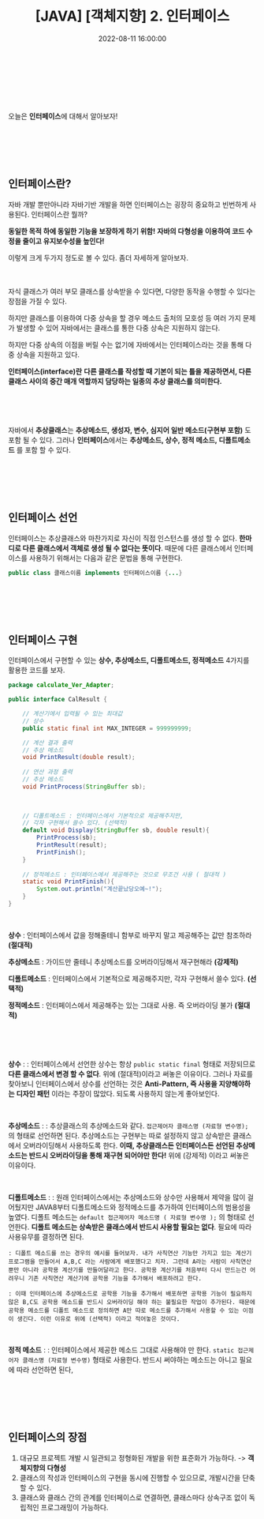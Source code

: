 ﻿---
permalink: /2022-08-11-인터페이스/
published : true
title: "[JAVA] [객체지향] 2. 인터페이스"
date: 2022-08-11 16:00:00
toc: true
toc_sticky: true
toc_label: "객체지향 한방에 정리하기"
categories:
- 객체지향
tags:
- JAVA
- 객체지향
- 객체지향 한방에 정리하기
- 인터페이스
- 추상클래스
---

<br><br><br><br>

오늘은 **인터페이스**에 대해서 알아보자!

<br><br><br><br>

## 인터페이스란?

자바 개발 뿐만아니라 자바기반 개발을 하면 인터페이스는 굉장히 중요하고 빈번하게 사용된다. 인터페이스란 뭘까?  


 **동일한  목적  하에  동일한  기능을  보장하게  하기  위함!**
**자바의 다형성을 이용하여 코드 수정을 줄이고 유지보수성을 높인다!**

이렇게 크게 두가지 정도로 볼 수 있다. 좀더 자세하게 알아보자.
<br><br><br>

자식 클래스가 여러 부모 클래스를 상속받을 수 있다면, 다양한 동작을 수행할 수 있다는 장점을 가질 수 있다.

하지만 클래스를 이용하여 다중 상속을 할 경우  메소드 출처의 모호성 등 여러 가지 문제가 발생할 수 있어 자바에서는 클래스를 통한 다중 상속은  지원하지 않는다.

하지만 다중 상속의 이점을 버릴 수는 없기에 자바에서는 인터페이스라는 것을  통해 다중 상속을 지원하고 있다.

**인터페이스(interface)란** **다른 클래스를 작성할 때 기본이 되는 틀을 제공하면서, 다른 클래스 사이의 중간 매개 역할까지  담당하는 일종의 추상 클래스를 의미한다.**

<br><br><br>

자바에서 **추상클래스**는 **추상메소드, 생성자, 변수, 심지어 일반 메소드(구현부 포함)** 도 포함 될 수 있다. 
그러나 **인터페이스**에서는 **추상메소드, 상수, 정적 메소드, 디폴트메소드** 를 포함 할 수 있다.

<br><br><br><br>

## 인터페이스 선언
인터페이스는 추상클래스와 마찬가지로 자신이 직접 인스턴스를 생성 할 수 없다. **한마디로 다른 클래스에서 객체로 생성 될 수 없다는 뜻이다**. 때문에 다른 클래스에서 인터페이스를 사용하기 위해서는 다음과 같은 문법을 통해 구현한다.

```java
public class 클래스이름 implements 인터페이스이름 {...}
```

<br><br><br><br>

## 인터페이스 구현

인터페이스에서 구현할 수 있는 **상수, 추상메소드, 디폴트메소드, 정적메소드** 4가지를 활용한 코드를 보자.
<br>

```java
package calculate_Ver_Adapter;

public interface CalResult {

	// 계산기에서 입력될 수 있는 최대값
	// 상수
	public static final int MAX_INTEGER = 999999999;

	// 계산 결과 출력
	// 추상 메소드
	void PrintResult(double result);
	
	// 연산 과정 출력
	// 추상 메소드
	void PrintProcess(StringBuffer sb);
	

	
	// 디폴트메소드 : 인터페이스에서 기본적으로 제공해주지만, 
	// 각자 구현해서 쓸수 있다. (선택적)
	default void Display(StringBuffer sb, double result){
		PrintProcess(sb);
		PrintResult(result);
		PrintFinish();
	}
	
	// 정적메소드 : 인터페이스에서 제공해주는 것으로 무조건 사용 ( 절대적 )
	static void PrintFinish(){
		System.out.println("계산끝났당오예~!");
	}
}
```
<br>


**상수** : 인터페이스에서 값을 정해줄테니 함부로 바꾸지 말고 제공해주는 값만 참조하라 **(절대적)**

**추상메소드** : 가이드만 줄테니 추상메소드를 오버라이딩해서 재구현해라 **(강제적)**

**디폴트메소드** : 인터페이스에서 기본적으로 제공해주지만, 각자 구현해서 쓸수 있다. **(선택적)**

**정적메소드** : 인터페이스에서 제공해주는 있는 그대로 사용. 즉 오버라이딩 불가 **(절대적)**

<br><br><br>


**상수** 
	: : 인터페이스에서 선언한 상수는 항상 ```public static final``` 형태로 저장되므로 **다른 클래스에서 변경 할 수 없다**. 위에 (절대적)이라고 써놓은 이유이다. 그러나 자료를 찾아보니 인터페이스에서 상수를 선언하는 것은 **Anti-Pattern, 즉 사용을 지양해야하는 디자인 패턴** 이라는 주장이 많았다. 되도록 사용하지 않는게 좋아보인다.

<br>

**추상메소드**
	: : 추상클래스의 추상메소드와 같다. ```접근제어자 클래스명 (자료형 변수명); ``` 의 형태로 선언하면 된다. 추상메소드는 구현부는 따로 설정하지 않고 상속받은 클래스에서 오버라이딩해서 사용하도록 한다. **이때, 추상클래스든 인터페이스든 선언된 추상메소드는 반드시 오버라이딩을 통해 재구현 되어야만 한다!** 위에 (강제적) 이라고 써놓은 이유이다.

<br>

**디폴트메소드**
	: : 원래 인터페이스에서는 추상메소드와 상수만 사용해서 제약을 많이 걸어뒀지만 JAVA8부터 디폴트메소드와 정적메소드를 추가하여 인터페이스의 범용성을 높였다. 
	디폴트 메소드는 ```default 접근제어자 메소드명 ( 자료형 변수명 );``` 의 형태로 선언한다.  **디폴트 메소드는 상속받은 클래스에서 반드시 사용할 필요는 없다**. 필요에 따라 사용유무를 결정하면 된다. 


	: 디폴트 메소드를 쓰는 경우의 예시를 들어보자. 내가 사칙연산 기능만 가지고 있는 계산기 프로그램을 만들어서 A,B,C 라는 사람에게 배포했다고 치자. 그런데 A라는 사람이 사칙연산 뿐만 아니라 공학용 계산기를 만들어달라고 한다. 공학용 계산기를 처음부터 다시 만드는건 어려우니 기존 사칙연산 계산기에 공학용 기능을 추가해서 배포하려고 한다. 

	: 이때 인터페이스에 추상메소드로 공학용 기능을 추가해서 배포하면 공학용 기능이 필요하지 않은 B,C도 공학용 메소드를 반드시 오버라이딩 해야 하는 불필요한 작업이 추가된다. 때문에 공학용 메소드를 디폴트 메소드로 정의하면 A만 따로 메소드를 추가해서 사용할 수 있는 이점이 생긴다. 이런 이유로 위에 (선택적) 이라고 적어놓은 것이다.

<br>

**정적 메소드**
	: : 인터페이스에서 제공한 메소드 그대로 사용해야 만 한다.
	```static 접근제어자 클래스명 (자료형 변수명)``` 형태로 사용한다.
	반드시 써야하는 메소드는 아니고 필요에 따라 선언하면 된다,
	

<br><br><br><br>

## 인터페이스의 장점
1. 대규모 프로젝트 개발 시 일관되고 정형화된 개발을 위한 표준화가 가능하다. -> **객체지향의 다형성**
2. 클래스의 작성과 인터페이스의 구현을 동시에 진행할 수 있으므로, 개발시간을 단축할 수 있다.
3. 클래스와 클래스 간의 관계를 인터페이스로 연결하면, 클래스마다 상속구조 없이 독립적인 프로그래밍이 가능하다.
